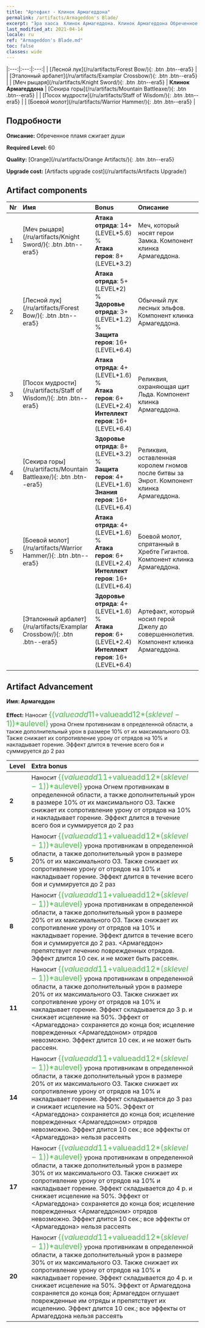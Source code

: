 ```yaml
---
title: "Артефакт - Клинок Армагеддона"
permalink: /artifacts/Armageddon's Blade/
excerpt: "Эра хаоса  Клинок Армагеддона. Клинок Армагеддона Обреченное пламя сжигает души"
last_modified_at: 2021-04-14
locale: ru
ref: "Armageddon's Blade.md"
toc: false
classes: wide
---
```


  |:---:|:---:|:---:| 
  | [Лесной лук](/ru/artifacts/Forest Bow/){: .btn .btn--era5} |   | [Эталонный арбалет](/ru/artifacts/Examplar Crossbow/){: .btn .btn--era5} | 
  | [Меч рыцаря](/ru/artifacts/Knight Sword/){: .btn .btn--era5} | **Клинок Армагеддона** | [Секира горы](/ru/artifacts/Mountain Battleaxe/){: .btn .btn--era5} | 
  | [Посох мудрости](/ru/artifacts/Staff of Wisdom/){: .btn .btn--era5} |   | [Боевой молот](/ru/artifacts/Warrior Hammer/){: .btn .btn--era5} | 


## Подробности

 **Описание:** Обреченное пламя сжигает души

 **Required Level:** 60

 **Quality:** [Orange](/ru/artifacts/Orange Artifacts/){: .btn .btn--era5}

 **Upgrade cost:** [Artifacts upgrade cost](/ru/artifacts/Artifacts Upgrade/)



## Artifact components

  | Nr |    Имя    |   Bonus | Описание | 
  |:---|:-----------|:--------|:------------| 
  | 1 | [Меч рыцаря](/ru/artifacts/Knight Sword/){: .btn .btn--era5} | **Атака отряда**: 14+(LEVEL\*5.6) %<br/>**Атака героя**: 8+(LEVEL\*3.2) | Меч, который носят герои Замка. Компонент клинка Армагеддона. | 
  | 2 | [Лесной лук](/ru/artifacts/Forest Bow/){: .btn .btn--era5} | **Атака отряда**: 5+(LEVEL\*2) %<br/>**Здоровье отряда**: 3+(LEVEL\*1.2) %<br/>**Защита героя**: 16+(LEVEL\*6.4) | Обычный лук лесных эльфов. Компонент клинка Армагеддона. | 
  | 3 | [Посох мудрости](/ru/artifacts/Staff of Wisdom/){: .btn .btn--era5} | **Атака отряда**: 4+(LEVEL\*1.6) %<br/>**Атака героя**: 6+(LEVEL\*2.4)<br/>**Интеллект героя**: 16+(LEVEL\*6.4) | Реликвия, охраняющая щит Льда. Компонент клинка Армагеддона. | 
  | 4 | [Секира горы](/ru/artifacts/Mountain Battleaxe/){: .btn .btn--era5} | **Здоровье отряда**: 8+(LEVEL\*3.2) %<br/>**Защита героя**: 4+(LEVEL\*1.6)<br/>**Знания героя**: 16+(LEVEL\*6.4) | Реликвия, оставленная королем гномов после битвы за Энрот. Компонент клинка Армагеддона. | 
  | 5 | [Боевой молот](/ru/artifacts/Warrior Hammer/){: .btn .btn--era5} | **Атака отряда**: 4+(LEVEL\*1.6) %<br/>**Атака героя**: 6+(LEVEL\*2.4)<br/>**Интеллект героя**: 16+(LEVEL\*6.4) | Боевой молот, спрятанный в Хребте Гигантов. Компонент клинка Армагеддона. | 
  | 6 | [Эталонный арбалет](/ru/artifacts/Examplar Crossbow/){: .btn .btn--era5} | **Здоровье отряда**: 4+(LEVEL\*1.6) %<br/>**Атака героя**: 6+(LEVEL\*2.4)<br/>**Интеллект героя**: 16+(LEVEL\*6.4) | Артефакт, который носил герой Джелу до совершеннолетия. Компонент клинка Армагеддона. | 


## Artifact Advancement

 **Имя: Армагеддон**

 **Effect:** Наносит <span style="color: #48b946;font-size:20px">{($valueadd11+$valueadd12*($sklevel-1))*$aulevel}</span> урона Огнем противникам в определенной области, а также дополнительный урон в размере 10% от их максимального ОЗ. Также снижает их сопротивление урону от отрядов на 10% и накладывает горение. Эффект длится в течение всего боя и суммируется до 2 раз

  |  Level  |    Extra bonus  | 
  |:--------|:----------------| 
  | **2** | Наносит <span style="color: #48b946;font-size:20px">{($valueadd11+$valueadd12*($sklevel-1))*$aulevel}</span> урона Огнем противникам в определенной области, а также дополнительный урон в размере 10% от их максимального ОЗ. Также снижает их сопротивление урону от отрядов на 10% и накладывает горение. Эффект длится в течение всего боя и суммируется до 2 раз | 
  | **5** | Наносит <span style="color: #48b946;font-size:20px">{($valueadd11+$valueadd12*($sklevel-1))*$aulevel}</span> урона противникам в определенной области, а также дополнительный урон в размере 20% от их максимального ОЗ. Также снижает их сопротивление урону от отрядов на 10% и накладывает горение. Эффект длится в течение всего боя и суммируется до 2 раз | 
  | **8** | Наносит <span style="color: #48b946;font-size:20px">{($valueadd11+$valueadd12*($sklevel-1))*$aulevel}</span> урона противникам в определенной области, а также дополнительный урон в размере 20% от их максимального ОЗ. Также снижает их сопротивление урону от отрядов на 10% и накладывает горение. Эффект длится в течение всего боя и суммируется до 2 раз. <Армагеддон> препятствует лечению поврежденных отрядов. Эффект длится 10 сек. и не может быть рассеян. | 
  | **11** | Наносит <span style="color: #48b946;font-size:20px">{($valueadd11+$valueadd12*($sklevel-1))*$aulevel}</span> урона противникам в определенной области, а также дополнительный урон в размере 20% от их максимального ОЗ. Также снижает их сопротивление урону от отрядов на 10% и накладывает горение. Эффект складывается до 3 р. и снижает исцеление на 50%. Эффект от <Армагеддона> сохраняется до конца боя; исцеление поврежденных <Армагеддоном> отрядов невозможно. Эффект длится 10 сек. и не может быть рассеян. | 
  | **14** | Наносит <span style="color: #48b946;font-size:20px">{($valueadd11+$valueadd12*($sklevel-1))*$aulevel}</span> урона противникам в определенной области, а также дополнительный урон в размере 20% от их максимального ОЗ. Также снижает их сопротивление урону от отрядов на 10% и накладывает горение. Эффект складывается до 3 раз и снижает исцеление на 50%. Эффект от <Армагеддона> сохраняется до конца боя; исцеление поврежденных <Армагеддоном> отрядов невозможно. Эффект длится 10 сек.; все эффекты от <Армагеддона> нельзя рассеять | 
  | **17** | Наносит <span style="color: #48b946;font-size:20px">{($valueadd11+$valueadd12*($sklevel-1))*$aulevel}</span> урона противникам в определенной области, а также дополнительный урон в размере 30% от их максимального ОЗ. Также снижает их сопротивление урону от отрядов на 10% и накладывает горение. Эффект складывается до 4 р. и снижает исцеление на 50%. Эффект от <Армагеддона> сохраняется до конца боя; исцеление поврежденных <Армагеддоном> отрядов невозможно. Эффект длится 10 сек.; все эффекты от <Армагеддона> нельзя рассеять | 
  | **20** | Наносит <span style="color: #48b946;font-size:20px">{($valueadd11+$valueadd12*($sklevel-1))*$aulevel}</span> урона противникам в определенной области, а также дополнительный урон в размере 30% от их максимального ОЗ. Также снижает их сопротивление урону от отрядов на 10% и накладывает горение. Эффект складывается до 4 р. и снижает исцеление на 50%. Эффект от Армагеддона сохраняется до конца боя; Армагеддон оглушает поврежденные им отряды и препятствует их исцелению. Эффект длится 10 сек.; все эффекты от Армагеддона нельзя рассеять | 
